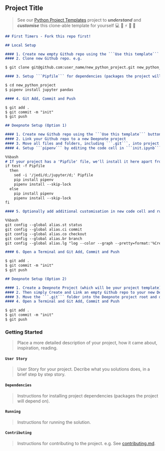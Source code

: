 ## Project Title

> See our [Python Project Templates](https://github.com/sportsdatasolutions/python_project_template) project to ***understand*** and ***customise*** this clone-able template for yourself 💻 🐍 ⚡️ 🎉 🤝

```markdown
## First Timers - Fork this repo first!
```

```markdown
## Local Setup

#### 1. Create new empty Github repo using the ```Use this template``` button on your Fork
#### 2. Clone new Github repo. e.g.

$ git clone git@github.com:user_name/new_python_project.git new_python_project

#### 3. Setup ```Pipfile``` for dependencies (packages the project will depend on) e.g.

$ cd new_python_project
$ pipenv install jupyter pandas

#### 4. Git Add, Commit and Push

$ git add .
$ git commit -m "init"
$ git push
```

```markdown
## Deepnote Setup (Option 1)

#### 1. Create new Github repo using the ```Use this template``` button on your Fork
#### 2. Link your Github repo to a new Deepnote project
#### 3. Move all files and folders, including ```.git```, into project root and delete the empty folder
#### 4. Setup ```pipenv``` by editing the code cell in ```init.ipynb``` and restarting the project machine:

%%bash
# If your project has a 'Pipfile' file, we'll install it here apart from blacklisted packages that interfere with Deepnote (see above).
if test -f Pipfile
  then
    sed -i '/jedi/d;/jupyter/d;' Pipfile
    pip install pipenv
    pipenv install --skip-lock
  else 
    pip install pipenv
    pipenv install --skip-lock
fi

#### 5. Optionally add additional customisation in new code cell and run the cell e.g. Git Aliases:

%%bash
git config --global alias.st status
git config --global alias.ci commit
git config --global alias.co checkout
git config --global alias.br branch
git config --global alias.lg "log --color --graph --pretty=format:'%Cred%h%Creset -%C(yellow)%d%Creset %s %Cgreen(%cr) %C(bold blue)<%an>%Creset' --abbrev-commit"

#### 6. Open a Terminal and Git Add, Commit and Push

$ git add .
$ git commit -m "init"
$ git push
```

```markdown
## Deepnote Setup (Option 2)

#### 1. Create a Deepnote Project (which will be your project template) that already has a custom ```init.ipynb``` section (e.g. https://deepnote.com/project/41043ef0-40b2-438a-99f7-872138598685). To duplicate a Deepnote Project, open the project, and on the header dropdown, click duplicate project.
#### 2. Then simply Create and Link an empty Github repo to your new Deepnote project
#### 3. Move the ```.git``` folder into the Deepnote project root and delete the empty folder
#### 4. Open a Terminal and Git Add, Commit and Push

$ git add .
$ git commit -m "init"
$ git push
```

### Getting Started

> Place a more detailed description of your project, how it came about, inspiration, reading.

#### ```User Story```

> User Story for your project. Decribe what you solutions does, in a brief step by step story.

#### ```Dependencies```

> Instructions for installing project dependencies (packages the project will depend on).

#### ```Running```

> Instructions for running the solution.

#### ```Contributing```

> Instructions for contributing to the project. e.g. See [contributing.md](./contributing.md).
